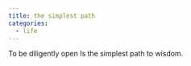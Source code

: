 ```yaml
---
title: the simplest path
categories:
  - life
---
```


To be diligently open
Is the simplest path
to wisdom.
